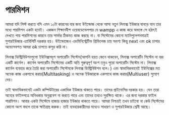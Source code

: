 # পারমিশন #

আমরা যদি লিস্ট করতে বসি এমন ১০টা কারনের যার জন্য উইন্ডোজ থেকে আসা নতুন লিনাক্স ইউজার ঘাবড়ে যান তার মধ্যে পারমিশন একটা হবেই। একজন শিক্ষানবীশ ওয়েবডেভেলপার যে wampp এ কাজ করে অভ্যস্ত সে হঠাৎই দেখতে পায় পারমিশনের কারনে তার সার্ভার ঠিকমত কাজ করছে না। বা সিস্টেমের কোনো ম্যানিপুলেশনমাত্রই সুপারইউজার এ্যাবিলিটি দরকার হয়। উইন্ডোজেও এডমিনিস্ট্রেটিভ প্রিভিলেজ চায় অবশ্য কিন্তু next এবং ok চাপার অভ্যেসবশত আমরা ok চাপতে কসুর করি না।

লিনাক্স ডিস্ট্রিবিউশনগুলো ইউনিক্সসদৃশ অপারেটিং সিস্টেম(আপনি হয়ত জেনে থাকবেন, লিনাক্স অপারেটিং সিস্টেম না বরং একটি কার্নেল। কার্নেল অপারেটিং সিস্টেমের একটি অতি গুরুত্বপূর্ণ অংশ তবুও পুরো অপারেটিং সিস্টেম না। লিনাক্স কার্নেল ব্যবহার করে তৈরি করা অপারেটিং সিস্টেমকে লিনাক্স ডিস্ট্রিবিউশন বলে।) এবং স্বাভাবিকভাবেই ইউনিক্সের মত অনেক কাজ একসাথে করার(Multitasking) ও অনেক ইউজারকে একসাথে কাজ করার(Multiuser) সুযোগ দেয়।

তাই স্বাভাবিকভাবেই একটা কম্পিউটারের একাধিক ইউজার থাকতে পারে। তাদের প্রাইভেসির দরকার হয়। যেন তারা অন্যের ফাইলপত্রে অনিধকার অনুপ্রবেশ না করতে পারে এবং তাদের তথ্যও সুরক্ষিত থাকে। এর জন্য দরকার ফাইল পারমিশন। আবার একটা সিস্টেমে হাজার হাজার ইউজার থাকতে পারে। আমরা নিশ্চয়ই তখন চাইবো না কেউ সিস্টেমের কোনো অংশ বদলে তাকে ক্ষতিগ্রস্থ করুক। তাই ব্যবহারকারীদের মধ্যেও সাধারণ ও সুপারইউজার শ্রেনী আছে।